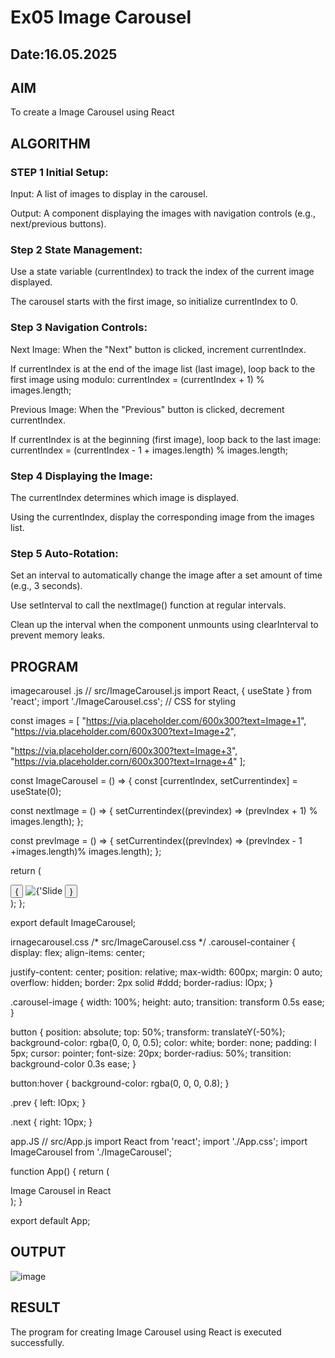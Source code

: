 # Ex05 Image Carousel
## Date:16.05.2025

## AIM
To create a Image Carousel using React 

## ALGORITHM
### STEP 1 Initial Setup:
Input: A list of images to display in the carousel.

Output: A component displaying the images with navigation controls (e.g., next/previous buttons).

### Step 2 State Management:
Use a state variable (currentIndex) to track the index of the current image displayed.

The carousel starts with the first image, so initialize currentIndex to 0.

### Step 3 Navigation Controls:
Next Image: When the "Next" button is clicked, increment currentIndex.

If currentIndex is at the end of the image list (last image), loop back to the first image using modulo:
currentIndex = (currentIndex + 1) % images.length;

Previous Image: When the "Previous" button is clicked, decrement currentIndex.

If currentIndex is at the beginning (first image), loop back to the last image:
currentIndex = (currentIndex - 1 + images.length) % images.length;

### Step 4 Displaying the Image:
The currentIndex determines which image is displayed.

Using the currentIndex, display the corresponding image from the images list.

### Step 5 Auto-Rotation:
Set an interval to automatically change the image after a set amount of time (e.g., 3 seconds).

Use setInterval to call the nextImage() function at regular intervals.

Clean up the interval when the component unmounts using clearInterval to prevent memory leaks.

## PROGRAM
imagecarousel .js
// src/ImageCarousel.js
import React, { useState } from 'react';
import './ImageCarousel.css'; // CSS for styling


const images = [ "https://via.placehoIder.com/600x300?text=Image+1",
"https://via.placeholder.com/600x300?text=Image+2",
 
"https://via.placehoIder.corn/600x300?text=Image+3", "https://via.placehoIder.corn/600x300?text=Irnage+4"
];


const ImageCarousel = () => {
const [currentlndex, setCurrentindex] = useState(0);


const nextlmage = () => {
setCurrentindex((previndex) => (prevlndex + 1) % images.length);
};


const prevlmage = () => {
setCurrentindex((prevlndex) => (prevlndex - 1 +images.length)% images.length);
};


return (
<div className="carousel-container">
<button className="prev" onClick={prevImage}>{</button>
<img src={images[currentlndex]} alt={'Slide ${currentlndex + 1}'} className="carousel-image"
/>
<button className="next" onClick={nextirnage}>}</button>
</div>
);
};


export default ImageCarousel;


irnagecarousel.css
/* src/ImageCarousel.css */
.carousel-container { display: flex;
align-items: center;
 
justify-content: center; position: relative;
max-width: 600px; margin: 0 auto; overflow: hidden; border: 2px solid #ddd; border-radius: lOpx;
}


.carousel-image { width: 100%; height: auto;
transition: transform 0.5s ease;
}


button {
position: absolute; top: 50%;
transform: translateY(-50%); background-color: rgba(0, 0, 0, 0.5); color: white;
border: none; padding: l 5px; cursor: pointer; font-size: 20px;
border-radius: 50%;
transition: background-color 0.3s ease;
}


button:hover {
background-color: rgba(0, 0, 0, 0.8);
}
 
.prev {
left: lOpx;
}


.next {
right: 1Opx;
}


app.JS
// src/App.js
import React from 'react'; import './App.css';
import ImageCarousel from './ImageCarousel';


function App() { return (
<div className="App">
<hl>Image Carousel in React</hl>
<ImageCarousel />
</div>
);
}


export default App;


## OUTPUT
![image](https://github.com/user-attachments/assets/913a6027-192d-4f75-a9bc-2962b7183c50)


## RESULT
The program for creating Image Carousel using React is executed successfully.
